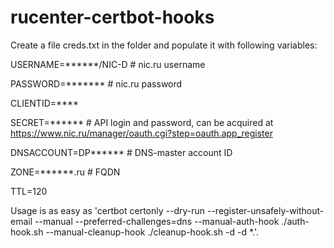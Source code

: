 # rucenter-certbot-hooks
Create a file creds.txt in the folder and populate it with following variables:

USERNAME=******/NIC-D # nic.ru username

PASSWORD=******* # nic.ru password

CLIENTID=****

SECRET=****** # API login and password, can be acquired at https://www.nic.ru/manager/oauth.cgi?step=oauth.app_register

DNSACCOUNT=DP****** # DNS-master account ID

ZONE=******.ru # FQDN

TTL=120

Usage is as easy as 'certbot certonly --dry-run --register-unsafely-without-email --manual --preferred-challenges=dns --manual-auth-hook ./auth-hook.sh --manual-cleanup-hook ./cleanup-hook.sh -d <domain> -d *.<domain>'.
